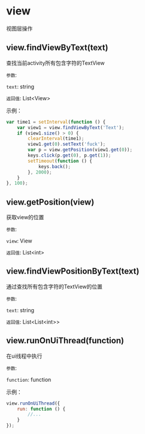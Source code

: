 # view

视图层操作

## view.findViewByText(text)

查找当前activity所有包含字符的TextView

`参数`:

`text`: string

`返回值`: List\<View\>

示例：

```javascript
var time1 = setInterval(function () {
    var view1 = view.findViewByText('Text');
    if (view1.size() > 0) {
        clearInterval(time1);
        view1.get(0).setText('fuck');
        var p = view.getPosition(view1.get(0));
        keys.click(p.get(0), p.get(1));
        setTimeout(function () {
            keys.back();
        }, 2000);
    }
}, 100);
```

## view.getPosition(view)

获取view的位置

`参数`:

`view`: View

`返回值`: List\<int\>

## view.findViewPositionByText(text)

通过查找所有包含字符的TextView的位置

`参数`:

`text`: string

`返回值`: List\<List\<int\>\>

## view.runOnUiThread(function)

在ui线程中执行

`参数`:

`function`: function

示例：

```javascript
view.runOnUiThread({
    run: function () {
        //...
    }
});
```

